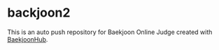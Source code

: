 # backjoon2
This is an auto push repository for Baekjoon Online Judge created with [BaekjoonHub](https://github.com/BaekjoonHub/BaekjoonHub).
